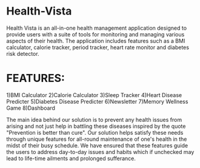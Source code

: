 # Health-Vista

Health Vista is an all-in-one health management application designed to provide users with a suite of tools for monitoring and managing various aspects of their health. The application includes features such as a BMI calculator, calorie tracker, period tracker, heart rate monitor and diabetes risk detector.

# FEATURES:

1)BMI Calculator
2)Calorie Calculator
3)Sleep Tracker
4)Heart Disease Predicter
5)Diabetes Disease Predicter
6)Newsletter
7)Memory Wellness Game
8)Dashboard

The main idea behind our solution is to prevent any health issues from arising and not just help in battling these diseases inspired by the quote "Prevention is better than cure".
Our solution helps satisfy these needs through unique features for all-round maintenance of one's health in the midst of their busy schedule. We have ensured that these features guide the users to address day-to-day issues and habits which if unchecked may lead to life-time ailments and prolonged sufferance.




